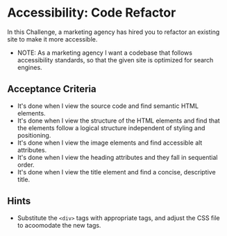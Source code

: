 # Accessibility: Code Refactor

In this Challenge, a marketing agency has hired you to refactor an existing site to make it more accessible.

* NOTE: As a marketing agency I want a codebase that follows accessibility standards, so that the given site is optimized for search engines.

## Acceptance Criteria

* It's done when I view the source code and find semantic HTML elements.
* It's done when I view the structure of the HTML elements and find that the elements follow a logical structure independent of styling and positioning.
* It's done when I view the image elements and find accessible alt attributes.
* It's done when I view the heading attributes
and they fall in sequential order.
* It's done when I view the title element and  find a concise, descriptive title.

## Hints

* Substitute the `<div>` tags with appropriate tags, and adjust the CSS file to acoomodate the new tags.